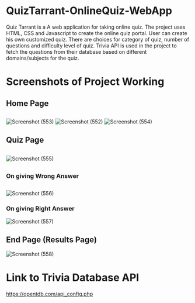 # QuizTarrant-OnlineQuiz-WebApp
Quiz Tarrant is a A web application for taking online quiz. The project uses HTML, CSS and Javascript to create the online quiz portal.
User can create his own customized quiz. There are choices for category of quiz, number of questions and difficulty level of quiz.
Trivia API is used in the project to fetch the questions from their database based on different domains/subjects for the quiz.  

# Screenshots of Project Working
## Home Page
##
![Screenshot (553)](https://user-images.githubusercontent.com/56537415/135166587-ff549a0b-e85a-42f2-9f37-fb4571b4bb1a.png)
![Screenshot (552)](https://user-images.githubusercontent.com/56537415/135166590-d926fb30-1797-4d70-ac65-2d6558993570.png)
![Screenshot (554)](https://user-images.githubusercontent.com/56537415/135166592-54dedd97-7788-4898-b916-930163169ed9.png)
<br/>
## Quiz Page
##
![Screenshot (555)](https://user-images.githubusercontent.com/56537415/135166644-8763b2bf-c8b5-44ce-8772-4c20175807da.png)
##
### On giving Wrong Answer
##
![Screenshot (556)](https://user-images.githubusercontent.com/56537415/135166723-de03e979-aab1-4b38-a02a-fa213512b81d.png)

### On giving Right Answer
![Screenshot (557)](https://user-images.githubusercontent.com/56537415/135166685-1317d074-36a0-446b-a4fb-a98169e7f55c.png)

## End Page (Results Page)
![Screenshot (558)](https://user-images.githubusercontent.com/56537415/135166775-8b7df110-3f28-4c9e-aab5-b81327a19a65.png)


# Link to Trivia Database API
https://opentdb.com/api_config.php
